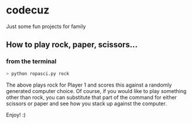 # codecuz
Just some fun projects for family


## How to play rock, paper, scissors...

### from the terminal
``` bash
> python ropasci.py rock
```
The above plays rock for Player 1 and scores this against a randomly generated computer choice. 
Of course, if you would like to play something other than rock, you can substitute that part of
the command for either scissors or paper and see how you stack up against the computer.

Enjoy! :)
